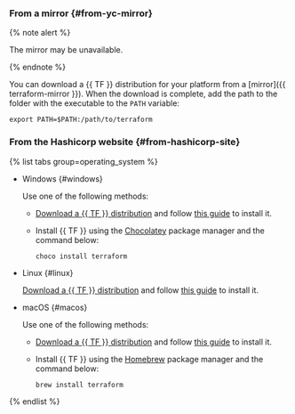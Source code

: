 
### From a mirror {#from-yc-mirror}


{% note alert %}

The mirror may be unavailable.

{% endnote %}


You can download a {{ TF }} distribution for your platform from a [mirror]({{ terraform-mirror }}). When the download is complete, add the path to the folder with the executable to the `PATH` variable:

```
export PATH=$PATH:/path/to/terraform
```

### From the Hashicorp website {#from-hashicorp-site}


{% list tabs group=operating_system %}

- Windows {#windows}

   Use one of the following methods:

   * [Download a {{ TF }} distribution](https://www.terraform.io/downloads.html) and follow [this guide](https://learn.hashicorp.com/tutorials/terraform/install-cli?in=terraform/aws-get-started) to install it.
   * Install {{ TF }} using the [Chocolatey](https://chocolatey.org/install) package manager and the command below:

      ```
      choco install terraform
      ```

- Linux {#linux}

   [Download a {{ TF }} distribution](https://www.terraform.io/downloads.html) and follow [this guide](https://learn.hashicorp.com/tutorials/terraform/install-cli?in=terraform/aws-get-started) to install it.

- macOS {#macos}

   Use one of the following methods:

   * [Download a {{ TF }} distribution](https://www.terraform.io/downloads.html) and follow [this guide](https://learn.hashicorp.com/tutorials/terraform/install-cli?in=terraform/aws-get-started) to install it.
   * Install {{ TF }} using the [Homebrew](https://brew.sh) package manager and the command below:

      ```
      brew install terraform
      ```

{% endlist %}

